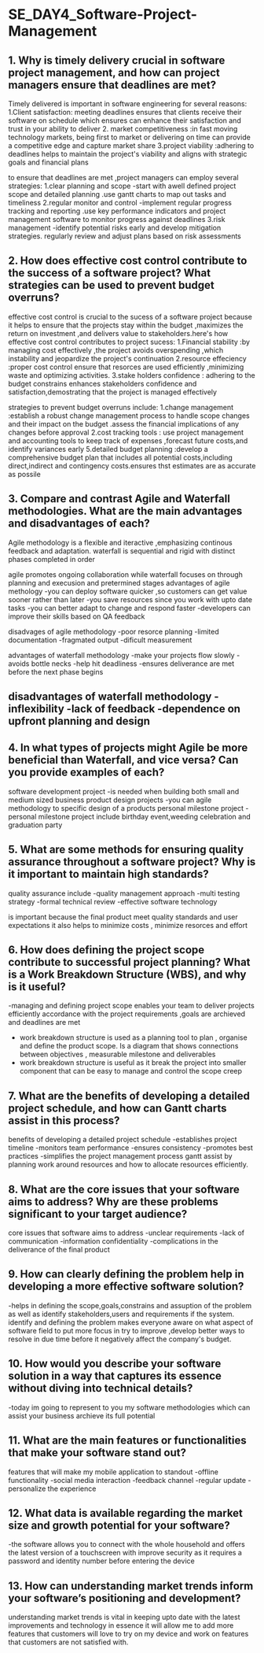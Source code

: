 # SE_DAY4_Software-Project-Management
## 1. Why is timely delivery crucial in software project management, and how can project managers ensure that deadlines are met?
Timely delivered is important in software engineering for several reasons:
1.Client satisfaction: meeting deadlines ensures that clients receive their software on schedule  which ensures can enhance their satisfaction and trust in your ability to deliver 
2. market competitiveness :in fast moving technology markets, being first to market or delivering on time can provide a competitive edge and capture market share
3.project viability :adhering to deadlines helps to maintain the project's viability and aligns with strategic goals and financial plans

to ensure that deadlines are met ,project managers can employ several strategies:
1.clear planning and scope -start with awell defined project scope and detailed planning .use gantt charts to map out tasks and timeliness
2.regular monitor and control -implement regular progress tracking and reporting .use key performance indicators and project management software to monitor progress against deadlines 
3.risk management -identify potential risks early and develop mitigation strategies. regularly review and adjust plans based on risk assessments

## 2. How does effective cost control contribute to the success of a software project? What strategies can be used to prevent budget overruns?
effective cost control is crucial to the sucess of a software project because it helps to ensure that the projects stay within the budget ,maximizes the return on investment ,and delivers value to stakeholders.here's how effective cost control contributes to project sucess:
1.Financial stability :by managing cost effectively ,the project avoids overspending ,which instability and jeopardize the project's continuation
2.resource effeciency :proper cost control ensure that resorces are used efficiently ,minimizing waste and optimizing activities.
3.stake holders confidence : adhering to the budget constrains enhances stakeholders confidence and satisfaction,demostrating that the project is managed effectively 

 strategies to prevent budget overruns include:
1.change management :establish a robust change management process to handle scope changes and their impact on the budget .assess the financial implications of any changes before approval
2.cost tracking tools : use project management and accounting tools to keep track of expenses ,forecast future costs,and identify variances early
5.detailed budget planning :develop a comprehensive budget plan that includes all potential costs,including direct,indirect and contingency costs.ensures thst estimates are as accurate as possile
## 3. Compare and contrast Agile and Waterfall methodologies. What are the main advantages and disadvantages of each?
Agile methodology is a flexible and iteractive ,emphasizing continous feedback and adaptation.
waterfall is sequential and rigid with distinct phases completed in order

agile promotes ongoing collaboration while waterfall focuses on through planning and execusion and pretermined stages
advantages of agile methology
-you can deploy software quicker ,so customers can get value sooner rather than later 
-you save resources since you work with upto date tasks
-you can better adapt to change and respond faster
-developers can improve their skills based on QA feedback

disadvages of agile methodology
-poor resorce planning
-limited documentation
-fragmated output
-dificult measurement

advantages of waterfall methodology
-make your projects flow slowly 
-avoids bottle necks
-help hit deadliness 
-ensures deliverance are met before the next phase begins

disadvantages of waterfall methodology
-inflexibility
-lack of feedback
-dependence on upfront planning and design
-
## 4. In what types of projects might Agile be more beneficial than Waterfall, and vice versa? Can you provide examples of each?
software development project
-is needed when building both small and medium sized business
product design projects
-you can agile methodology to specific design of a products
personal milestone project
-personal milestone project include birthday event,weeding celebration and graduation party
## 5. What are some methods for ensuring quality assurance throughout a software project? Why is it important to maintain high standards?
quality assurance include
-quality management approach
-multi testing strategy
-formal technical review
-effective software technology


is important because the final product meet quality standards and user expectations it also helps to minimize costs , minimize resorces and effort
## 6. How does defining the project scope contribute to successful project planning? What is a Work Breakdown Structure (WBS), and why is it useful?
-managing and defining project scope enables your team to deliver projects efficiently accordance with the project requirements ,goals are archieved and deadlines are met
- work breakdown structure is used as a planning tool to plan , organise and define the product scope. Is a diagram that shows connections between objectives , measurable milestone and deliverables
- work breakdown structure is useful as it break the project into smaller component that can be easy to manage and control the scope creep
## 7. What are the benefits of developing a detailed project schedule, and how can Gantt charts assist in this process?
benefits of developing a detailed project schedule
-establishes project timeline
-monitors team performance
-ensures consistency 
-promotes best practices
-simplifies the project management process
gantt assist by planning work around resources and how to allocate resources efficiently.
## 8. What are the core issues that your software aims to address? Why are these problems significant to your target audience?
core issues that software aims to address 
-unclear requirements
-lack of communication
-information confidentiality
-complications in the deliverance of the final product

## 9. How can clearly defining the problem help in developing a more effective software solution?
-helps in defining the scope,goals,constrains and assuption of the problem as well as identify stakeholders,users and requirements if the system. identify and defining the problem makes everyone aware on what aspect of software field to put more focus in try to improve ,develop better ways to resolve in due time before it negatively affect the company's budget.
## 10. How would you describe your software solution in a way that captures its essence without diving into technical details?
-today im going to represent to you my software methodologies which can assist your business archieve its full potential 
## 11. What are the main features or functionalities that make your software stand out?
features that will make my mobile application to standout
-offline functionality
-social media interaction
-feedback channel
-regular update
-personalize the experience
## 12. What data is available regarding the market size and growth potential for your software?
-the software allows you to connect with the whole household and offers the latest version of a touchscreen with improve security as it requires a password and identity number before entering the device 
## 13. How can understanding market trends inform your software’s positioning and development?
understanding market trends is vital in keeping upto date with the latest improvements and technology in essence it will allow me to add more features that customers will love to try on my device and work on features that customers are not satisfied with.
